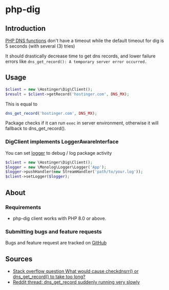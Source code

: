 # php-dig
## Introduction

[PHP DNS functions](http://php.net/manual/en/ref.network.php) don't have a timeout while the default timeout for dig is 5 seconds (with several (3) tries) 

It should drastically decrease time to get dns records, and lower failure errors like `dns_get_record(): A temporary server error occurred.`

## Usage

```php
$client = new \Hostinger\Dig\Client();
$result = $client->getRecord('hostinger.com', DNS_MX);
```

This is equal to 
```php
dns_get_record('hostinger.com', DNS_MX);
```

Package checks if it can run `exec` in server environment, otherwise it will fallback to dns_get_record().

### DigClient implements LoggerAwareInterface
You can set [logger](https://github.com/Seldaek/monolog/) to debug / log package activity

```php
$client = new \Hostinger\Dig\Client();
$logger = new \Monolog\Logger\Logger('App');
$logger->pushHandler(new StreamHandler('path/to/your.log'));
$client->setLogger($logger);
```

## About

### Requirements

- php-dig client works with PHP 8.0 or above.

### Submitting bugs and feature requests

Bugs and feature request are tracked on [GitHub](https://github.com/hostinger/php-dig/issues)


## Sources
- [Stack overflow question What would cause checkdnsrr() or dns_get_record() to take too long?](http://stackoverflow.com/questions/14065946/what-would-cause-checkdnsrr-or-dns-get-record-to-take-too-long)
- [Reddit thread: dns_get_record suddenly running very slowly](https://www.reddit.com/r/PHP/comments/2k3ns7/dns_get_record_suddenly_running_very_slowly/)
